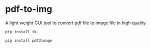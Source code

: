 # pdf-to-img
A light weight GUI tool to convert pdf file to image file in high quality

```pip install tk```

```pip install pdf2image```
